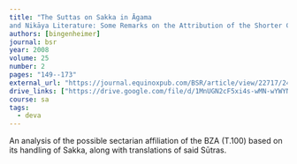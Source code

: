 ```yaml
---
title: "The Suttas on Sakka in Āgama
and Nikāya Literature: Some Remarks on the Attribution of the Shorter Chinese Saṃyukta Āgama"
authors: [bingenheimer]
journal: bsr
year: 2008
volume: 25
number: 2
pages: "149--173"
external_url: "https://journal.equinoxpub.com/BSR/article/view/22717/24844"
drive_links: ["https://drive.google.com/file/d/1MnUGN2cF5xi4s-wMN-wYWYNrgEqV1M-l/view?usp=drivesdk"]
course: sa
tags:
  - deva
---
```


An analysis of the possible sectarian affiliation of the BZA (T.100) based on its handling of Sakka, along with translations of said Sūtras.
